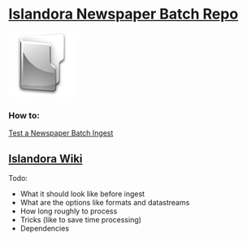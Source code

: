 # [Islandora Newspaper Batch Repo](https://github.com/Islandora/islandora_newspaper_batch)
![icon](folder.png)


### How to:
[Test a Newspaper Batch Ingest](/modules/tests/newspaper_batch_ingest.md)


## [Islandora Wiki](https://wiki.duraspace.org/display/ISLANDORA/Islandora+Newspaper+Batch)



Todo:
  * What it should look like before ingest
  * What are the options like formats and datastreams
  * How long roughly to process
  * Tricks (like to save time processing)
  * Dependencies
  
  
